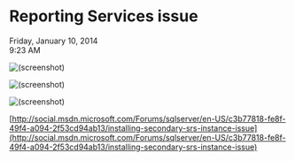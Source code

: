 # Reporting Services issue

Friday, January 10, 2014\
9:23 AM

![(screenshot)](https://assets.technologytoolbox.com/screenshots/DC/7E59AC049C8D8D30D394C12558584787FE8088DC.png)

![(screenshot)](https://assets.technologytoolbox.com/screenshots/96/EF3E9578BA9A3B2181F0777E06AF301033A6F296.png)

![(screenshot)](https://assets.technologytoolbox.com/screenshots/E8/A3EAFD65F2C45893DF7C311C5C46A7B89BB1BCE8.png)

[http://social.msdn.microsoft.com/Forums/sqlserver/en-US/c3b77818-fe8f-49f4-a094-2f53cd94ab13/installing-secondary-srs-instance-issue](http://social.msdn.microsoft.com/Forums/sqlserver/en-US/c3b77818-fe8f-49f4-a094-2f53cd94ab13/installing-secondary-srs-instance-issue)
